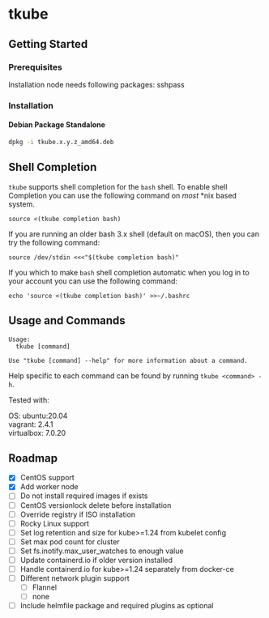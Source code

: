 # tkube

## Getting Started

### Prerequisites
Installation node needs following packages:
sshpass

### Installation

#### Debian Package Standalone
```sh
dpkg -i tkube.x.y.z_amd64.deb
```

## Shell Completion

`tkube` supports shell completion for the `bash` shell. To enable shell
Completion you can use the following command on *most* \*nix based system.

```shell
source <(tkube completion bash)
```

If you are running an older bash 3.x shell (default on macOS), then you can try
the following command:

```shell
source /dev/stdin <<<"$(tkube completion bash)"
```

If you which to make `bash` shell completion automatic when you log in to your
account you can use the following command:

```shell
echo 'source <(tkube completion bash)' >>~/.bashrc
```

## Usage and Commands

```shell
Usage:
  tkube [command]

Use "tkube [command] --help" for more information about a command.
```

Help specific to each command can be found by running `tkube <command> -h`.

Tested with:

OS: ubuntu:20.04\
vagrant: 2.4.1\
virtualbox: 7.0.20

## Roadmap

- [x] CentOS support
- [x] Add worker node
- [ ] Do not install required images if exists
- [ ] CentOS versionlock delete before installation
- [ ] Override registry if ISO installation
- [ ] Rocky Linux support
- [ ] Set log retention and size for kube>=1.24 from kubelet config
- [ ] Set max pod count for cluster
- [ ] Set fs.inotify.max_user_watches to enough value
- [ ] Update containerd.io if older version installed
- [ ] Handle containerd.io for kube>=1.24 separately from docker-ce
- [ ] Different network plugin support
    - [ ] Flannel
    - [ ] none
- [ ] Include helmfile package and required plugins as optional
